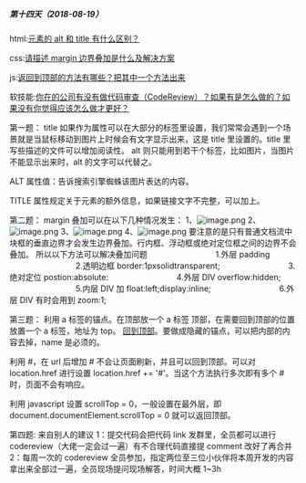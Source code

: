 ##### 第十四天（2018-08-19）

html:[元素的 alt 和 title 有什么区别？](https://github.com/zivenday/learning/issues/50)

css:[请描述 margin 边界叠加是什么及解决方案](https://github.com/zivenday/learning/issues/51)

js:[返回到顶部的方法有哪些？把其中一个方法出来](https://github.com/zivenday/learning/issues/52)

软技能:[你在的公司有没有做代码审查（CodeReview）？如果有是怎么做的？如果没有你觉得应该怎么做才更好？](https://github.com/zivenday/learning/issues/53)

第一题：
title 如果作为属性可以在大部分的标签里设置，我们常常会遇到一个场景就是当鼠标移动到图片上时候会有文字显示出来，这是 title 里设置的。title 里写些描述的文件可以增加阅读性。
alt 则只能用到若干个标签，比如图片，当图片不能显示出来时，alt 的文字可以代替之。

ALT 属性值：告诉搜索引擎蜘蛛该图片表达的内容。

TITLE 属性规定关于元素的额外信息，如果链接文字不完整，可以加上。

第二题：
margin 叠加可以在以下几种情况发生：
1、![image.png](https://upload-images.jianshu.io/upload_images/4455053-11fb3cdd43e7891a.png?imageMogr2/auto-orient/strip%7CimageView2/2/w/1240)
2、![image.png](https://upload-images.jianshu.io/upload_images/4455053-ea777644b18afc1e.png?imageMogr2/auto-orient/strip%7CimageView2/2/w/1240)
3、![image.png](https://upload-images.jianshu.io/upload_images/4455053-be87e8f1f823129a.png?imageMogr2/auto-orient/strip%7CimageView2/2/w/1240)
4、![image.png](https://upload-images.jianshu.io/upload_images/4455053-a2a0f8ce2e372787.png?imageMogr2/auto-orient/strip%7CimageView2/2/w/1240)
要注意的是只有普通文档流中块框的垂直边界才会发生边界叠加。行内框、浮动框或绝对定位框之间的边界不会叠加。
所以以下方法可以解决叠加问题
　　　　　　　　 1.外层 padding
　　　　　　　　 2.透明边框 border:1pxsolidtransparent;
　　　　　　　　 3.绝对定位 postion:absolute:
　　　　　　　　 4.外层 DIV overflow:hidden;
　　　　　　　　 5.内层 DIV 加 float:left;display:inline;
　　　　　　　　 6.外层 DIV 有时会用到 zoom:1;

第三题：
利用 a 标签的锚点。在顶部放一个 a 标签 <a name="top">顶部</a>，在需要回到顶部的位置放置一个 a 标签，地址为 top。 <a href="#top">回到顶部</a>。要做成隐藏的锚点，可以把内部的内容去掉，name 是必须的。

利用 #，在 url 后增加 # 不会让页面刷新，并且可以回到顶部。可以对 location.href 进行设置 location.href += '#'。当这个方法执行多次即有多个 # 时，页面不会有响应。

利用 javascript 设置 scrollTop = 0，一般设置在最外层，即 document.documentElement.scrollTop = 0 就可以返回顶部。

第四题:
来自别人的建议
1：提交代码会把代码 link 发群里，全员都可以进行 codereview（大佬一定会过一遍）有不合理代码直接提 comment 改好了再合并
2：每周一次的 codereview 全员参加，指定两位至三位小伙伴将本周开发的内容拿出来全部过一遍，全员现场提问现场解答，时间大概 1~3h
